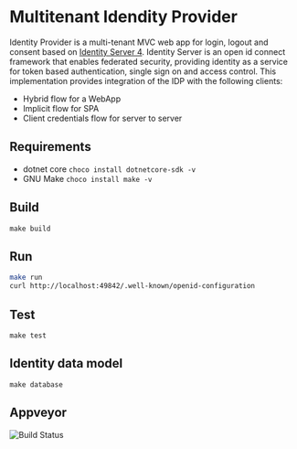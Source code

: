 # Multitenant Idendity Provider

Identity Provider is a multi-tenant MVC web app for login, logout and consent based on [Identity Server 4](https://github.com/IdentityServer/IdentityServer4). Identity Server is an open id connect framework that enables federated security, providing identity as a service for token based authentication, single sign on and access control.  This implementation provides integration of the IDP with the following clients:

* Hybrid flow for a WebApp
* Implicit flow for SPA
* Client credentials flow for server to server

## Requirements

* dotnet core `choco install dotnetcore-sdk -v`
* GNU Make `choco install make -v`

## Build

`make build`

## Run

```sh
make run
curl http://localhost:49842/.well-known/openid-configuration
```

## Test

`make test`

## Identity data model

`make database`

## Appveyor

![Build Status](https://ci.appveyor.com/api/projects/status/github/hemantksingh/identity-provider?branch=master&svg=true)
